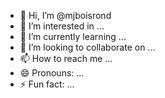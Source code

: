 - 👋 Hi, I’m @mjboisrond
- 👀 I’m interested in ...
- 🌱 I’m currently learning ...
- 💞️ I’m looking to collaborate on ...
- 📫 How to reach me ...
- 😄 Pronouns: ...
- ⚡ Fun fact: ...

<!---
mjboisrond/mjboisrond is a ✨ special ✨ repository because its `README.md` (this file) appears on your GitHub profile.
You can click the Preview link to take a look at your changes.
--->
